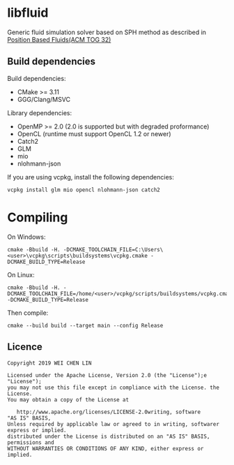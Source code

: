 libfluid
========

Generic fluid simulation solver based on SPH method as described in [Position Based Fluids(ACM TOG 32)](http://mmacklin.com/pbf_sig_preprint.pdf)

## Build dependencies

Build dependencies:

 * CMake >= 3.11
 * GGG/Clang/MSVC

Library dependencies:

 * OpenMP >= 2.0 (2.0 is supported but with degraded proformance)
 * OpenCL (runtime must support OpenCL 1.2 or newer)
 * Catch2
 * GLM
 * mio
 * nlohmann-json
 
If you are using vcpkg, install the following dependencies:

    vcpkg install glm mio opencl nlohmann-json catch2

# Compiling

On Windows:

    cmake -Bbuild -H. -DCMAKE_TOOLCHAIN_FILE=C:\Users\<user>\vcpkg\scripts\buildsystems\vcpkg.cmake -DCMAKE_BUILD_TYPE=Release

On Linux:

    cmake -Bbuild -H. -DCMAKE_TOOLCHAIN_FILE=/home/<user>/vcpkg/scripts/buildsystems/vcpkg.cmake -DCMAKE_BUILD_TYPE=Release

Then compile:

    cmake --build build --target main --config Release


## Licence

    Copyright 2019 WEI CHEN LIN
    
    Licensed under the Apache License, Version 2.0 (the "License");e "License");
    you may not use this file except in compliance with the License. the License.
    You may obtain a copy of the License at
    
       http://www.apache.org/licenses/LICENSE-2.0writing, software
    "AS IS" BASIS,
    Unless required by applicable law or agreed to in writing, softwarer express or implied.
    distributed under the License is distributed on an "AS IS" BASIS, permissions and
    WITHOUT WARRANTIES OR CONDITIONS OF ANY KIND, either express or implied.